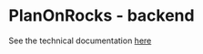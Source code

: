# PlanOnRocks - backend

See the technical documentation [here](https://eicul04.github.io/PlanOnRocks-documentation/)

